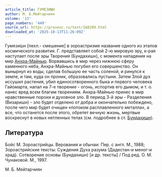```yaml
---
article_title: ГУМЕЗИШН
author: М. Б.Мейтарчиян
volume: '13'
page_numbers: '449'
source_url: https://pravenc.ru/text/168299.html
downloaded_at: '2025-10-13T11:26:09Z'
---
```


Гумези́шн [пехл.- смешение] в зороастризме название одного из этапов космического развития. Г. представляет собой 2-ю мировую эру, к-рая наступает после эры Творения (Бундахишн), с момента нападения на мир [Анхра-Майнью](https://pravenc.ru/text/Анхра-Майнью.html). Ворвавшись в мир через нижнюю сферу каменного неба, Анхра-Майнью погубил его совершенство. Он вынырнул из воды, сделав бо́льшую ее часть соленой, и ринулся к земле, и там, куда он проник, образовались пустыни. Затем Злой дух иссушил растения, убил единосотворенного быка и первого человека Гайомарта, напал на 7-е творение - огонь, испортив его дымом, и т. о. нанес вред всем благим творениям. Анхра-Майнью принес в мир нравственные пороки и духовное зло. В период 3-й эры - Разделения (Визаришн) - зло будет отделено от добра и окончательно побеждено, после чего мир будет очищен «потоком расплавленного металла», а все, что останется после этого, обретет вечную жизнь, мертвые воскреснут в новых нетленных телах (см. подробнее в ст. [Бундахишн](https://pravenc.ru/text/Бундахишн.html)).

## Литература

Бойс М. Зороастрийцы. Верования и обычаи: Пер. с англ. М., 1988; Зороастрийские тексты: Суждения Духа разума (Дадестан-и меног-и храд). Сотворение основы (Бундахишн) [и др. тексты] / Под ред. О. М. Чунаковой. М., 1997.

М. Б.  Мейтарчиян
